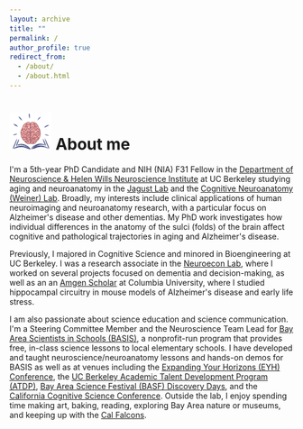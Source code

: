 ```yaml
---
layout: archive
title: ""
permalink: /
author_profile: true
redirect_from: 
  - /about/
  - /about.html
---
```


<h1><img src="/images/bookbrain_o.png" alt="brain graphic" width="75"/>  About me</h1>

I'm a 5th-year PhD Candidate and NIH (NIA) F31 Fellow in the [Department of Neuroscience & Helen Wills Neuroscience Institute](https://neuroscience.berkeley.edu/) at UC Berkeley studying aging and neuroanatomy in the [Jagust Lab](https://jagustlab.neuro.berkeley.edu/) and the [Cognitive Neuroanatomy (Weiner) Lab](https://cnl.berkeley.edu/). Broadly, my interests include clinical applications of human neuroimaging and neuroanatomy research, with a particular focus on Alzheimer's disease and other dementias. My PhD work investigates how individual differences in the anatomy of the sulci (folds) of the brain affect cognitive and pathological trajectories in aging and Alzheimer's disease.

Previously, I majored in Cognitive Science and minored in Bioengineering at UC Berkeley. I was a research associate in the [Neuroecon Lab](https://neuroecon.berkeley.edu), where I worked on several projects focused on dementia and decision-making, as well as an an [Amgen Scholar](https://biology.columbia.edu/content/amgen-scholars-program) at Columbia University, where I studied hippocampal circuitry in mouse models of Alzheimer's disease and early life stress. 

I am also passionate about science education and science communication. I'm a Steering Committee Member and the Neuroscience Team Lead for [Bay Area Scientists in Schools (BASIS)](https://crscience.org/educators/basis/), a nonprofit-run program that provides free, in-class science lessons to local elementary schools. I have developed and taught neuroscience/neuroanatomy lessons and hands-on demos for BASIS as well as at venues including the [Expanding Your Horizons (EYH) Conference](https://eyh.berkeley.edu/), the [UC Berkeley Academic Talent Development Program (ATDP)](https://atdp.berkeley.edu/about/), [Bay Area Science Festival (BASF) Discovery Days](https://www.bayareasciencefestival.org/discovery-days-oracle-park/), and the [California Cognitive Science Conference](https://cogscicon.berkeley.edu). Outside the lab, I enjoy spending time making art, baking, reading, exploring Bay Area nature or museums, and keeping up with the [Cal Falcons](https://calfalcons.berkeley.edu/).


